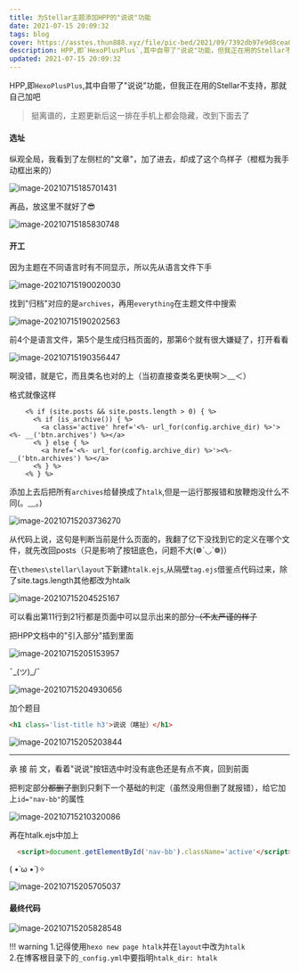 ```yaml
---
title: 为Stellar主题添加HPP的"说说"功能
date: 2021-07-15 20:09:32
tags: blog
cover: https://asstes.thun888.xyz/file/pic-bed/2021/09/7392db97e9d8cea0eb0a6a60656695b5.png
description: HPP,即`HexoPlusPlus`,其中自带了"说说"功能，但我正在用的Stellar不支持，那就自己加吧
updated: 2021-07-15 20:09:32
---
```


HPP,即`HexoPlusPlus`,其中自带了"说说"功能，但我正在用的Stellar不支持，那就自己加吧

> 挺离谱的，主题更新后这一排在手机上都会隐藏，改到下面去了

#### 选址

纵观全局，我看到了左侧栏的"文章"，加了进去，却成了这个鸟样子（橙框为我手动框出来的）

![image-20210715185701431](https://cdn.jsdelivr.net/gh/thun888/tuku@master/img/image-20210715185701431.png)

再品，放这里不就好了😎

![image-20210715185830748](https://cdn.jsdelivr.net/gh/thun888/tuku@master/img/image-20210715185830748.png)

#### 开工

因为主题在不同语言时有不同显示，所以先从语言文件下手

![image-20210715190020030](https://cdn.jsdelivr.net/gh/thun888/tuku@master/img/image-20210715190020030.png)

找到"归档"对应的是`archives`，再用`everything`在主题文件中搜索

![image-20210715190202563](https://cdn.jsdelivr.net/gh/thun888/tuku@master/img/image-20210715190202563.png)

前4个是语言文件，第5个是生成归档页面的，那第6个就有很大嫌疑了，打开看看

![image-20210715190356447](https://cdn.jsdelivr.net/gh/thun888/tuku@master/img/image-20210715190356447.png)

啊没错，就是它，而且类名也对的上（当初直接查类名更快啊＞﹏＜）

格式就像这样

```
    <% if (site.posts && site.posts.length > 0) { %>
      <% if (is_archive()) { %>
        <a class='active' href='<%- url_for(config.archive_dir) %>'><%- __('btn.archives') %></a>
      <% } else { %>
        <a href='<%- url_for(config.archive_dir) %>'><%- __('btn.archives') %></a>
      <% } %>
    <% } %>
```

添加上去后把所有`archives`给替换成了`htalk`,但是一运行那报错和放鞭炮没什么不同(。﹏。)

![image-20210715203736270](https://cdn.jsdelivr.net/gh/thun888/tuku@master/img/image-20210715203736270.png)

从代码上说，这句是判断当前是什么页面的，我翻了亿下没找到它的定义在哪个文件，就先改回posts（只是影响了按钮底色，问题不大(❁´◡`❁)）



在`\themes\stellar\layout`下新建`htalk.ejs`,从隔壁`tag.ejs`借鉴点代码过来，除了site.tags.length其他都改为htalk

![image-20210715204525167](https://cdn.jsdelivr.net/gh/thun888/tuku@master/img/image-20210715204525167.png)

可以看出第11行到21行都是页面中可以显示出来的部分~~（不太严谨的样子~~

把HPP文档中的"引入部分"插到里面

![image-20210715205153957](https://cdn.jsdelivr.net/gh/thun888/tuku@master/img/image-20210715205153957.png)

¯\_(ツ)_/¯

![image-20210715204930656](https://cdn.jsdelivr.net/gh/thun888/tuku@master/img/image-20210715204930656.png)

加个题目

```html
<h1 class='list-title h3'>说说（瞎扯）</h1>
```

![image-20210715205203844](https://cdn.jsdelivr.net/gh/thun888/tuku@master/img/image-20210715205203844.png)

------

承 接 前 文，看着"说说"按钮选中时没有底色还是有点不爽，回到前面

把判定部分~~都删了~~删到只剩下一个基础的判定（虽然没用但删了就报错），给它加上`id="nav-bb"`的属性

![image-20210715210320086](https://cdn.jsdelivr.net/gh/thun888/tuku@master/img/image-20210715210320086.png)

再在htalk.ejs中加上

```html
  <script>document.getElementById('nav-bb').className='active'</script>
```

( •̀ ω •́ )✧

![image-20210715205705037](https://cdn.jsdelivr.net/gh/thun888/tuku@master/img/image-20210715205705037.png)

#### 最终代码

![image-20210715205828548](https://cdn.jsdelivr.net/gh/thun888/tuku@master/img/image-20210715205828548.png)

!!!  warning
    1.记得使用`hexo new page htalk`并在`layout`中改为`htalk`<br>
    2.在博客根目录下的`_config.yml`中要指明`htalk_dir: htalk`



